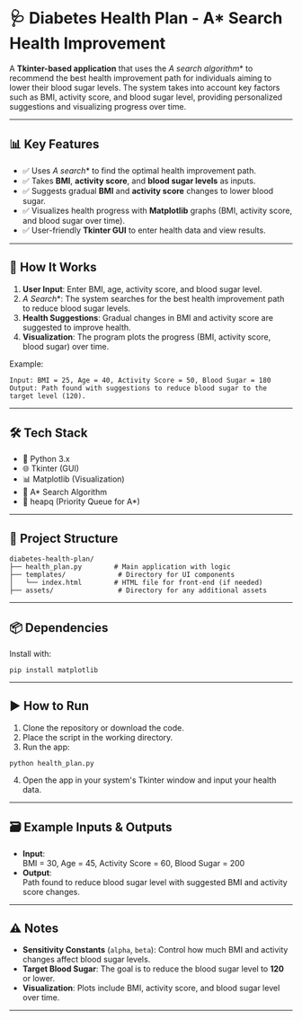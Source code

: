 # 🩺 Diabetes Health Plan - A* Search Health Improvement

A **Tkinter-based application** that uses the **A* search algorithm** to recommend the best health improvement path for individuals aiming to lower their blood sugar levels. The system takes into account key factors such as BMI, activity score, and blood sugar level, providing personalized suggestions and visualizing progress over time.

---

## 📊 Key Features

- ✅ Uses **A* search** to find the optimal health improvement path.
- ✅ Takes **BMI**, **activity score**, and **blood sugar levels** as inputs.
- ✅ Suggests gradual **BMI** and **activity score** changes to lower blood sugar.
- ✅ Visualizes health progress with **Matplotlib** graphs (BMI, activity score, and blood sugar over time).
- ✅ User-friendly **Tkinter GUI** to enter health data and view results.

---

## 🧠 How It Works

1. **User Input**: Enter BMI, age, activity score, and blood sugar level.
2. **A* Search**: The system searches for the best health improvement path to reduce blood sugar levels.
3. **Health Suggestions**: Gradual changes in BMI and activity score are suggested to improve health.
4. **Visualization**: The program plots the progress (BMI, activity score, blood sugar) over time.

Example:
```
Input: BMI = 25, Age = 40, Activity Score = 50, Blood Sugar = 180
Output: Path found with suggestions to reduce blood sugar to the target level (120).
```

---

## 🛠 Tech Stack

- 🐍 Python 3.x  
- 🌐 Tkinter (GUI)  
- 📊 Matplotlib (Visualization)  
- 🧠 A* Search Algorithm  
- 💾 heapq (Priority Queue for A*)

---

## 📁 Project Structure

```
diabetes-health-plan/
├── health_plan.py        # Main application with logic
├── templates/             # Directory for UI components
│   └── index.html        # HTML file for front-end (if needed)
├── assets/                # Directory for any additional assets
```

---

## 📦 Dependencies

Install with:

```
pip install matplotlib
```

---

## ▶️ How to Run

1. Clone the repository or download the code.
2. Place the script in the working directory.
3. Run the app:

```
python health_plan.py
```

4. Open the app in your system's Tkinter window and input your health data.

---

## 🗃️ Example Inputs & Outputs

- **Input**:  
  BMI = 30, Age = 45, Activity Score = 60, Blood Sugar = 200  
- **Output**:  
  Path found to reduce blood sugar level with suggested BMI and activity score changes.

---

## ⚠️ Notes

- **Sensitivity Constants** (`alpha`, `beta`): Control how much BMI and activity changes affect blood sugar levels.
- **Target Blood Sugar**: The goal is to reduce the blood sugar level to **120** or lower.
- **Visualization**: Plots include BMI, activity score, and blood sugar level over time.

---
